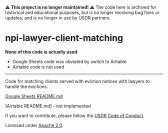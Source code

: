 ⚠️ **This project is no longer maintained!** ⚠️ The code here is archived for historical and educational purposes, but is no longer receiving bug fixes or updates, and is no longer in use by USDR partners.


# npi-lawyer-client-matching

**None of this code is actually used**

- Google Sheets code was obviated by switch to Airtable
- Airtable code is not used

***
Code for matching clients served with eviction notices with lawyers to handle the evictions.

[Google Sheets README.md](google-sheets/README.md)

[Airtable README.md] - not implemented

If you want to contribute, please follow the [USDR Code of Conduct](https://github.com/usdigitalresponse/npi-lawyer-client-matching/blob/master/CODE_OF_CONDUCT.md).

Licensed under [Apache 2.0](https://github.com/usdigitalresponse/npi-lawyer-client-matching/blob/master/LICENSE).
